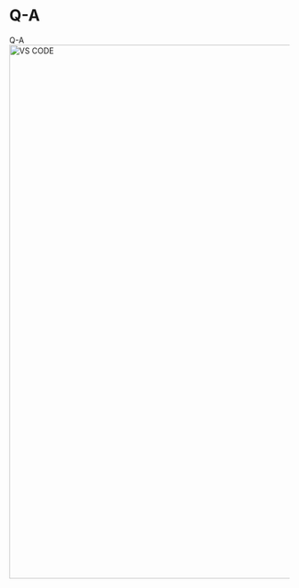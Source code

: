 # Q-A
Q-A
<img width="960" alt="VS CODE" src="https://user-images.githubusercontent.com/114757359/193300828-112388a2-c645-4989-8fe4-c33fcb562cc1.png">
